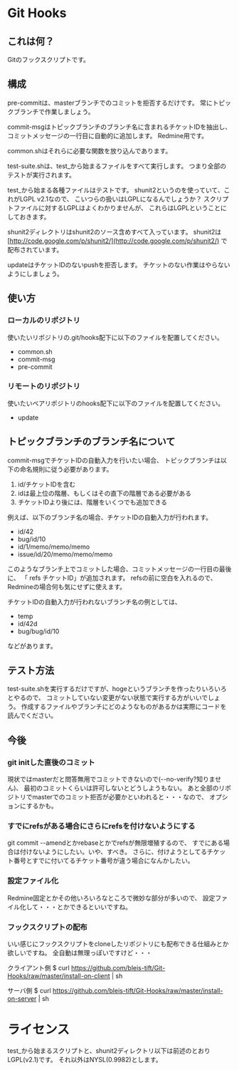# Git Hooks

## これは何？

Gitのフックスクリプトです。

## 構成

pre-commitは、masterブランチでのコミットを拒否するだけです。
常にトピックブランチで作業しましょう。

commit-msgはトピックブランチのブランチ名に含まれるチケットIDを抽出し、
コミットメッセージの一行目に自動的に追加します。
Redmine用です。

common.shはそれらに必要な関数を放り込んであります。

test-suite.shは、test_から始まるファイルをすべて実行します。
つまり全部のテストが実行されます。

test_から始まる各種ファイルはテストです。
shunit2というのを使っていて、これがLGPL v2.1なので、
こいつらの扱いはLGPLになるんでしょうか？
スクリプトファイルに対するLGPLはよくわかりませんが、
これらはLGPLということにしておきます。

shunit2ディレクトリはshunit2のソース含めすべて入っています。
shunit2は [http://code.google.com/p/shunit2/](http://code.google.com/p/shunit2/) で配布されています。

updateはチケットIDのないpushを拒否します。
チケットのない作業はやらないようにしましょう。

## 使い方

### ローカルのリポジトリ

使いたいリポジトリの.git/hooks配下に以下のファイルを配置してください。

 * common.sh
 * commit-msg
 * pre-commit

### リモートのリポジトリ

使いたいベアリポジトリのhooks配下に以下のファイルを配置してください。

 * update

## トピックブランチのブランチ名について

commit-msgでチケットIDの自動入力を行いたい場合、
トピックブランチは以下の命名規則に従う必要があります。

 1. id/チケットIDを含む
 1. idは最上位の階層、もしくはその直下の階層である必要がある
 1. チケットIDより後には、階層をいくつでも追加できる

例えば、以下のブランチ名の場合、チケットIDの自動入力が行われます。

 * id/42
 * bug/id/10
 * id/1/memo/memo/memo
 * issue/id/20/memo/memo/memo

このようなブランチ上でコミットした場合、コミットメッセージの一行目の最後に、
「 refs チケットID」が追加されます。
refsの前に空白を入れるので、Redmineの場合何も気にせずに使えます。

チケットIDの自動入力が行われないブランチ名の例としては、

 * temp
 * id/42d
 * bug/bug/id/10

などがあります。

## テスト方法

test-suite.shを実行するだけですが、hogeというブランチを作ったりいろいろとやるので、
コミットしていない変更がない状態で実行する方がいいでしょう。
作成するファイルやブランチにどのようなものがあるかは実際にコードを読んでください。

## 今後

### git initした直後のコミット

現状ではmasterだと問答無用でコミットできないので(--no-verify?知りません)、
最初のコミットくらいは許可しないとどうしようもない。
あと全部のリポジトリでmasterでのコミット拒否が必要かといわれると・・・なので、
オプションにするかも。

### すでにrefsがある場合にさらにrefsを付けないようにする

git commit --amendとかrebaseとかでrefsが無限増殖するので、
すでにある場合は付けないようにしたい。いや、すべき。
さらに、付けようとしてるチケット番号とすでに付いてるチケット番号が違う場合になんかしたい。

### 設定ファイル化

Redmine固定とかその他いろいろなところで微妙な部分が多いので、
設定ファイル化して・・・とかできるといいですね。

### フックスクリプトの配布

いい感じにフックスクリプトをcloneしたリポジトリにも配布できる仕組みとか欲しいですね。
全自動は無理っぽいですけど・・・

クライアント側
  $ curl https://github.com/bleis-tift/Git-Hooks/raw/master/install-on-client | sh

サーバ側
  $ curl https://github.com/bleis-tift/Git-Hooks/raw/master/install-on-server | sh

# ライセンス

test_から始まるスクリプトと、shunit2ディレクトリ以下は前述のとおりLGPL(v2.1)です。
それ以外はNYSL(0.9982)とします。
